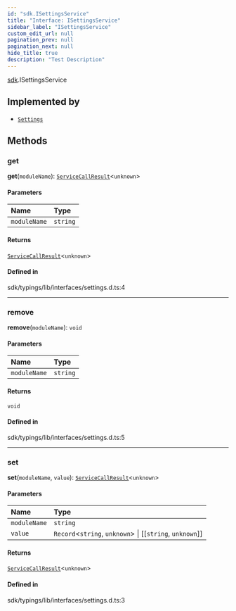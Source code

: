 ```yaml
---
id: "sdk.ISettingsService"
title: "Interface: ISettingsService"
sidebar_label: "ISettingsService"
custom_edit_url: null
pagination_prev: null
pagination_next: null
hide_title: true
description: "Test Description"
---
```


[sdk](../namespaces/sdk.md).ISettingsService

## Implemented by

- [`Settings`](../classes/sdk.Settings.md)

## Methods

### get

**get**(`moduleName`): [`ServiceCallResult`](../namespaces/sdk.md#servicecallresult)<`unknown`\>

#### Parameters

| Name | Type |
| :------ | :------ |
| `moduleName` | `string` |

#### Returns

[`ServiceCallResult`](../namespaces/sdk.md#servicecallresult)<`unknown`\>

#### Defined in

sdk/typings/lib/interfaces/settings.d.ts:4

___

### remove

**remove**(`moduleName`): `void`

#### Parameters

| Name | Type |
| :------ | :------ |
| `moduleName` | `string` |

#### Returns

`void`

#### Defined in

sdk/typings/lib/interfaces/settings.d.ts:5

___

### set

**set**(`moduleName`, `value`): [`ServiceCallResult`](../namespaces/sdk.md#servicecallresult)<`unknown`\>

#### Parameters

| Name | Type |
| :------ | :------ |
| `moduleName` | `string` |
| `value` | `Record`<`string`, `unknown`\> \| [[`string`, `unknown`]] |

#### Returns

[`ServiceCallResult`](../namespaces/sdk.md#servicecallresult)<`unknown`\>

#### Defined in

sdk/typings/lib/interfaces/settings.d.ts:3
